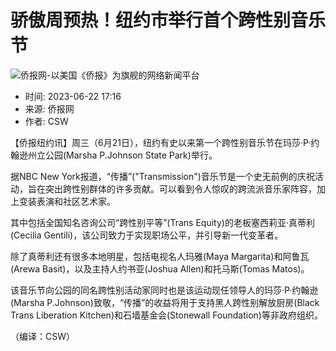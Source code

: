 # 骄傲周预热！纽约市举行首个跨性别音乐节

![侨报网-以美国《侨报》为旗舰的网络新闻平台](/upload/content/2024/20241231/0f7b4dde3efff78340e763cf69acc88a.png)

- 时间: 2023-06-22 17:16
- 来源: 侨报网
- 作者: CSW

【侨报纽约讯】周三（6月21日），纽约有史以来第一个跨性别音乐节在玛莎·P·约翰逊州立公园(Marsha P.Johnson State Park)举行。  

据NBC New York报道，“传播”("Transmission")音乐节是一个史无前例的庆祝活动，旨在突出跨性别群体的许多贡献。可以看到令人惊叹的跨流派音乐家阵容，加上变装表演和社区艺术家。  

其中包括全国知名咨询公司“跨性别平等”(Trans Equity)的老板塞西莉亚·真蒂利(Cecilia Gentili)，该公司致力于实现职场公平，并引导新一代变革者。  

除了真蒂利还有很多本地明星，包括电视名人玛雅(Maya Margarita)和阿鲁瓦(Arewa Basit)，以及主持人约书亚(Joshua Allen)和托马斯(Tomas Matos)。  

该音乐节向公园的同名跨性别活动家同时也是该运动现任领导人的玛莎·P·约翰逊(Marsha P.Johnson)致敬，“传播”的收益将用于支持黑人跨性别解放厨房(Black Trans Liberation Kitchen)和石墙基金会(Stonewall Foundation)等非政府组织。  

（编译：CSW）